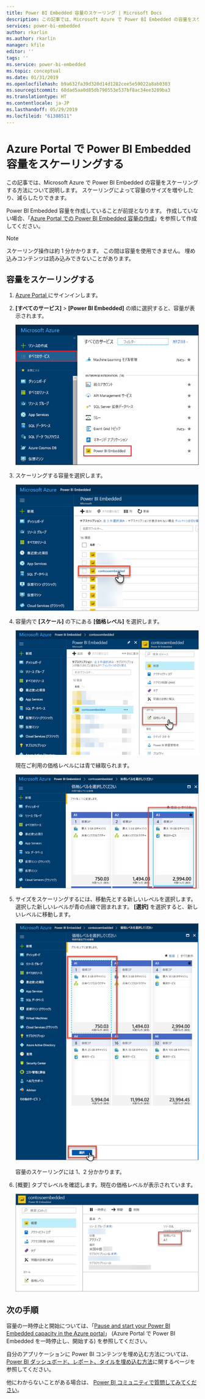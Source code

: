 ```yaml
---
title: Power BI Embedded 容量のスケーリング | Microsoft Docs
description: この記事では、Microsoft Azure で Power BI Embedded の容量をスケーリングする方法について説明します。
services: power-bi-embedded
author: rkarlin
ms.author: rkarlin
manager: kfile
editor: ''
tags: ''
ms.service: power-bi-embedded
ms.topic: conceptual
ms.date: 01/31/2019
ms.openlocfilehash: b9a632fa39d320d14d1282cee5e59022a8ab0303
ms.sourcegitcommit: 60dad5aa0d85db790553e537bf8ac34ee3289ba3
ms.translationtype: HT
ms.contentlocale: ja-JP
ms.lasthandoff: 05/29/2019
ms.locfileid: "61388511"
---
```

# <a name="scale-your-power-bi-embedded-capacity-in-the-azure-portal"></a>Azure Portal で Power BI Embedded 容量をスケーリングする

この記事では、Microsoft Azure で Power BI Embedded の容量をスケーリングする方法について説明します。 スケーリングによって容量のサイズを増やしたり、減らしたりできます。

Power BI Embedded 容量を作成していることが前提となります。 作成していない場合、「[Azure Portal での Power BI Embedded 容量の作成](azure-pbie-create-capacity.md)」を参照して作成してください。

> [!NOTE]
> スケーリング操作は約 1 分かかります。 この間は容量を使用できません。 埋め込みコンテンツは読み込みできないことがあります。

## <a name="scale-a-capacity"></a>容量をスケーリングする

1. [Azure Portal ](https://portal.azure.com/)にサインインします。

2. **[すべてのサービス]**  >  **[Power BI Embedded]** の順に選択すると、容量が表示されます。

    ![Azure Portal 内のすべてのサービス](media/azure-pbie-scale-capacity/azure-portal-more-services.png)

3. スケーリングする容量を選択します。

    ![Azure Portal 内の Power BI Embedded 容量リスト](media/azure-pbie-scale-capacity/azure-portal-capacity-list.png)

4. 容量内で **[スケール]** の下にある **[価格レベル]** を選択します。

    ![[スケール] の下にある [価格レベル] オプション](media/azure-pbie-scale-capacity/azure-portal-scale-pricing-tier.png)

    現在ご利用の価格レベルには青で縁取られます。

    ![青で縁取られた現在の価格レベル](media/azure-pbie-scale-capacity/azure-portal-current-tier.png)

5. サイズをスケーリングするには、移動先とする新しいレベルを選択します。 選択した新しいレベルが青の点線で囲まれます。 **[選択]** を選択すると、新しいレベルに移動します。

    ![新しいレベルの選択](media/azure-pbie-scale-capacity/azure-portal-select-new-tier.png)

    容量のスケーリングには 1、2 分かかります。

6. [概要] タブでレベルを確認します。現在の価格レベルが表示されています。

    ![現在のレベルを確認する](media/azure-pbie-scale-capacity/azure-portal-confirm-tier.png)

## <a name="next-steps"></a>次の手順

容量の一時停止と開始については、「[Pause and start your Power BI Embedded capacity in the Azure portal](azure-pbie-pause-start.md)」 (Azure Portal で Power BI Embedded を一時停止し、開始する) を参照してください。

自分のアプリケーションに Power BI コンテンツを埋め込む方法については、[Power BI ダッシュボード、レポート、タイルを埋め込む方法](https://powerbi.microsoft.com/documentation/powerbi-developer-embedding-content/)に関するページを参照してください。

他にわからないことがある場合は、 [Power BI コミュニティで質問してみてください](http://community.powerbi.com/)。
